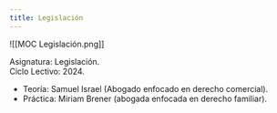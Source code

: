 ```yaml
---
title: Legislación
---
```


![[MOC Legislación.png]]

Asignatura: Legislación. \
Ciclo Lectivo: 2024.

- Teoría: Samuel Israel (Abogado enfocado en derecho comercial).
- Práctica: Miriam Brener (abogada enfocada en derecho familiar).

